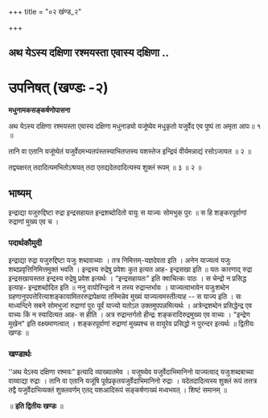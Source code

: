 +++
title = "०२ खंण्ड_२"

+++


## अथ येऽस्य दक्षिणा रश्मयस्ता एवास्य दक्षिणा ..

# **उपनिषत् (खण्डः -२)**

**मधुनामकसङ्कर्षणोपासना**

अथ येऽस्य दक्षिणा रश्मयस्ता एवास्य दक्षिणा मधुनाड्यो यजूंष्येव मधुकृतो यजुर्वेद एव पुष्पं ता अमृता आपः॥ १ ॥

तानि वा एतानि यजूंष्येतं यजुर्वेदमभ्यतपंस्तस्याभितप्तस्य यशस्तेज इन्द्रियं वीर्यमन्नाद्यं रसोऽजायत ॥ २ ॥

तद्व्यक्षरत् तदादित्यमभितोऽश्रयत् तदा एतद्यदेतदादित्यस्य शुक्लं रूपम् ॥ ३ ॥ २ ॥

## **भाष्यम्**

इन्द्राद्या यजुरुद्दिष्टा रुद्रा इन्द्रसहायत इन्द्रशब्दोदितो वायुः स याज्यः सोमभुक् पुरः ॥ स हि शङ्करपूर्वाणां रुद्राणां मुख्य एव च ।

### पदार्थकौमुदी 

इन्द्राद्या रुद्रा यजुरुद्दिष्टा यजुः शब्दवाच्याः । तत्र निमित्तम्-यज्ञदेवता इति । अनेन याज्यत्वं यजुः शब्दप्रवृत्तिनिमित्तमुक्तं भवति । इन्द्रस्य रुद्रेषु प्रवेशः कुत इत्यत आह- इन्द्रसखा इति ॥ यतः कारणाद् रुद्रा इन्द्रसखायस्तत इन्द्रस्य रुद्रेषु प्रवेश इत्यर्थः । “इन्द्रसहायतः” इति क्वाचित्कः पाठः । स चेन्द्रो न प्रसिद्ध इत्याह- इन्द्रशब्दोदित इति ॥ ननु वायोरिन्द्रत्वे न तस्य रुद्रान्तर्भावः । याज्यत्वाभावेन यजुःशब्देन ग्रहणानुपपत्तेरित्याशङ्कायामितररुद्रापेक्षया तस्मिन्नेव मुख्यं याज्यत्वमस्तीत्याह -- स याज्य इति । सः माध्यन्दिने सबने सोमभुजां रुद्राणां पुरः पूर्वं याज्यो यतोऽत उक्तमुपपन्नमित्यर्थः । अत्रेन्द्रशब्देन प्रसिद्धेन्द्र एव वाच्यः किं न स्यादित्यत आह- स हीति । अत्र रुद्रान्तर्गतो हीन्द्रः शङ्करादिरुद्रमुख्य एव वाच्यः । "इन्द्रेण मुखेन" इति वक्ष्यमाणत्वात् । शङ्करपूर्वाणां रुद्राणां मुख्यश्च स वायुरेव प्रसिद्धो न पुरन्दर इत्यर्थः ॥ द्वितीयः खण्डः ॥

### **खण्डार्थः**

‘‘अथ येऽस्य दक्षिणा रश्मयः” इत्यादि व्याख्यातमेव । यजूष्व्येव यजुर्वेदाभिमानिनो याज्यत्वाद् यजुःशब्दबाच्या वाय्वाद्या रुद्राः । तानि वा एतानि यजूंषि पूर्वप्रकृतयजुर्वेदाभिमानिनो रुद्राः । यदेतदादित्यस्य शुक्लं रूपं तत्तत्र तद्वै यजुर्वेदाभिव्यक्तं शुक्लवर्णम् एतद् यशआदिरूपं सङ्कर्षणाख्यं मध्वभवत् । शिष्टं समानम् ॥

॥ **इति द्वितीयः खण्डः** ॥

